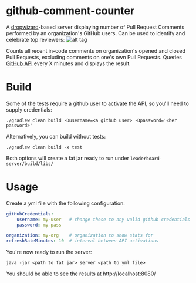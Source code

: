 github-comment-counter
======================

A [dropwizard](https://github.com/codahale/dropwizard)-based server displaying number of Pull Request Comments performed by an organization's GitHub users.
Can be used to identify and celebrate top reviewers:
![alt tag](https://raw.githubusercontent.com/tzachz/github-comment-counter/master/leaderboard-sample-blurred.png)

Counts all recent in-code comments on organization's opened and closed Pull Requests, excluding comments on one's own Pull Requests.
Queries [GitHub API](http://developer.github.com/v3/) every X minutes and displays the result.


Build
=====
Some of the tests require a github user to activate the API, so you'll need to supply credentials:
```
./gradlew clean build -Dusername=<a github user> -Dpassword='<her password>'
```

Alternatively, you can build without tests:
```
./gradlew clean build -x test
```

Both options will create a fat jar ready to run under ``` leaderboard-server/build/libs/ ```


Usage
=====
Create a yml file with the following configuration:
```yml
gitHubCredentials:
    username: my-user   # change these to any valid github credentials
    password: my-pass

organization: my-org    # organization to show stats for
refreshRateMinutes: 10  # interval between API activations
```

You're now ready to run the server:
```
java -jar <path to fat jar> server <path to yml file>
```

You should be able to see the results at http://localhost:8080/
